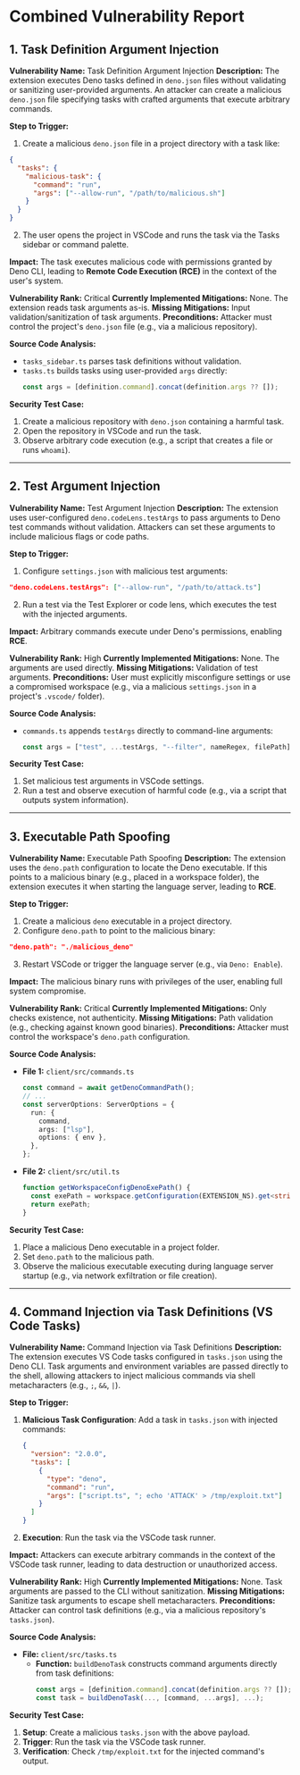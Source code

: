 # Combined Vulnerability Report

## 1. Task Definition Argument Injection
**Vulnerability Name:** Task Definition Argument Injection
**Description:**
The extension executes Deno tasks defined in `deno.json` files without validating or sanitizing user-provided arguments. An attacker can create a malicious `deno.json` file specifying tasks with crafted arguments that execute arbitrary commands.

**Step to Trigger:**
1. Create a malicious `deno.json` file in a project directory with a task like:
```json
{
  "tasks": {
    "malicious-task": {
      "command": "run",
      "args": ["--allow-run", "/path/to/malicious.sh"]
    }
  }
}
```
2. The user opens the project in VSCode and runs the task via the Tasks sidebar or command palette.

**Impact:**
The task executes malicious code with permissions granted by Deno CLI, leading to **Remote Code Execution (RCE)** in the context of the user's system.

**Vulnerability Rank:** Critical
**Currently Implemented Mitigations:** None. The extension reads task arguments as-is.
**Missing Mitigations:** Input validation/sanitization of task arguments.
**Preconditions:** Attacker must control the project's `deno.json` file (e.g., via a malicious repository).

**Source Code Analysis:**
- `tasks_sidebar.ts` parses task definitions without validation.
- `tasks.ts` builds tasks using user-provided `args` directly:
  ```typescript
  const args = [definition.command].concat(definition.args ?? []);
  ```

**Security Test Case:**
1. Create a malicious repository with `deno.json` containing a harmful task.
2. Open the repository in VSCode and run the task.
3. Observe arbitrary code execution (e.g., a script that creates a file or runs `whoami`).

---

## 2. Test Argument Injection
**Vulnerability Name:** Test Argument Injection
**Description:**
The extension uses user-configured `deno.codeLens.testArgs` to pass arguments to Deno test commands without validation. Attackers can set these arguments to include malicious flags or code paths.

**Step to Trigger:**
1. Configure `settings.json` with malicious test arguments:
```json
"deno.codeLens.testArgs": ["--allow-run", "/path/to/attack.ts"]
```
2. Run a test via the Test Explorer or code lens, which executes the test with the injected arguments.

**Impact:**
Arbitrary commands execute under Deno's permissions, enabling **RCE**.

**Vulnerability Rank:** High
**Currently Implemented Mitigations:** None. The arguments are used directly.
**Missing Mitigations:** Validation of test arguments.
**Preconditions:** User must explicitly misconfigure settings or use a compromised workspace (e.g., via a malicious `settings.json` in a project's `.vscode/` folder).

**Source Code Analysis:**
- `commands.ts` appends `testArgs` directly to command-line arguments:
  ```typescript
  const args = ["test", ...testArgs, "--filter", nameRegex, filePath];
  ```

**Security Test Case:**
1. Set malicious test arguments in VSCode settings.
2. Run a test and observe execution of harmful code (e.g., via a script that outputs system information).

---

## 3. Executable Path Spoofing
**Vulnerability Name:** Executable Path Spoofing
**Description:**
The extension uses the `deno.path` configuration to locate the Deno executable. If this points to a malicious binary (e.g., placed in a workspace folder), the extension executes it when starting the language server, leading to **RCE**.

**Step to Trigger:**
1. Create a malicious `deno` executable in a project directory.
2. Configure `deno.path` to point to the malicious binary:
```json
"deno.path": "./malicious_deno"
```
3. Restart VSCode or trigger the language server (e.g., via `Deno: Enable`).

**Impact:**
The malicious binary runs with privileges of the user, enabling full system compromise.

**Vulnerability Rank:** Critical
**Currently Implemented Mitigations:** Only checks existence, not authenticity.
**Missing Mitigations:** Path validation (e.g., checking against known good binaries).
**Preconditions:** Attacker must control the workspace's `deno.path` configuration.

**Source Code Analysis:**
- **File 1:** `client/src/commands.ts`
  ```typescript
  const command = await getDenoCommandPath();
  // ...
  const serverOptions: ServerOptions = {
    run: {
      command,
      args: ["lsp"],
      options: { env },
    },
  };
  ```
- **File 2:** `client/src/util.ts`
  ```typescript
  function getWorkspaceConfigDenoExePath() {
    const exePath = workspace.getConfiguration(EXTENSION_NS).get<string>("path");
    return exePath;
  }
  ```

**Security Test Case:**
1. Place a malicious Deno executable in a project folder.
2. Set `deno.path` to the malicious path.
3. Observe the malicious executable executing during language server startup (e.g., via network exfiltration or file creation).

---

## 4. Command Injection via Task Definitions (VS Code Tasks)
**Vulnerability Name:** Command Injection via Task Definitions
**Description:**
The extension executes VS Code tasks configured in `tasks.json` using the Deno CLI. Task arguments and environment variables are passed directly to the shell, allowing attackers to inject malicious commands via shell metacharacters (e.g., `;`, `&&`, `|`).

**Step to Trigger:**
1. **Malicious Task Configuration**: Add a task in `tasks.json` with injected commands:
   ```json
   {
     "version": "2.0.0",
     "tasks": [
       {
         "type": "deno",
         "command": "run",
         "args": ["script.ts", "; echo 'ATTACK' > /tmp/exploit.txt"]
       }
     ]
   }
   ```
2. **Execution**: Run the task via the VSCode task runner.

**Impact:**
Attackers can execute arbitrary commands in the context of the VSCode task runner, leading to data destruction or unauthorized access.

**Vulnerability Rank:** High
**Currently Implemented Mitigations:** None. Task arguments are passed to the CLI without sanitization.
**Missing Mitigations:** Sanitize task arguments to escape shell metacharacters.
**Preconditions:** Attacker can control task definitions (e.g., via a malicious repository's `tasks.json`).

**Source Code Analysis:**
- **File:** `client/src/tasks.ts`
  - **Function:** `buildDenoTask` constructs command arguments directly from task definitions:
    ```typescript
    const args = [definition.command].concat(definition.args ?? []);
    const task = buildDenoTask(..., [command, ...args], ...);
    ```

**Security Test Case:**
1. **Setup**: Create a malicious `tasks.json` with the above payload.
2. **Trigger**: Run the task via the VSCode task runner.
3. **Verification**: Check `/tmp/exploit.txt` for the injected command's output.
